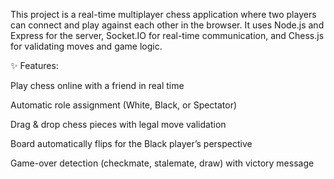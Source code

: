 This project is a real-time multiplayer chess application where two players can connect and play against each other in the browser. It uses Node.js and Express for the server, Socket.IO for real-time communication, and Chess.js for validating moves and game logic.

✨ Features:

Play chess online with a friend in real time

Automatic role assignment (White, Black, or Spectator)

Drag & drop chess pieces with legal move validation

Board automatically flips for the Black player’s perspective

Game-over detection (checkmate, stalemate, draw) with victory message
